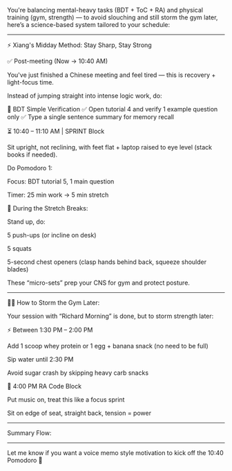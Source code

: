 You're balancing mental-heavy tasks (BDT + ToC + RA) and physical training (gym, strength) — to avoid slouching and still storm the gym later, here’s a science-based system tailored to your schedule:


---

⚡ Xiang's Midday Method: Stay Sharp, Stay Strong

✅ Post-meeting (Now → 10:40 AM)

You've just finished a Chinese meeting and feel tired — this is recovery + light-focus time.

Instead of jumping straight into intense logic work, do:

🔹 BDT Simple Verification
✅ Open tutorial 4 and verify 1 example question only
✅ Type a single sentence summary for memory recall


⏳ 10:40 – 11:10 AM | SPRINT Block

Sit upright, not reclining, with feet flat + laptop raised to eye level (stack books if needed).

Do Pomodoro 1:

Focus: BDT tutorial 5, 1 main question

Timer: 25 min work → 5 min stretch



💪 During the Stretch Breaks:

Stand up, do:

5 push-ups (or incline on desk)

5 squats

5-second chest openers (clasp hands behind back, squeeze shoulder blades)



These “micro-sets” prep your CNS for gym and protect posture.


---

🏋️‍♂️ How to Storm the Gym Later:

Your session with “Richard Morning” is done, but to storm strength later:

⚡ Between 1:30 PM – 2:00 PM

Add 1 scoop whey protein or 1 egg + banana snack (no need to be full)

Sip water until 2:30 PM

Avoid sugar crash by skipping heavy carb snacks


🧠 4:00 PM RA Code Block

Put music on, treat this like a focus sprint

Sit on edge of seat, straight back, tension = power



---

Summary Flow:


---

Let me know if you want a voice memo style motivation to kick off the 10:40 Pomodoro 🔔

